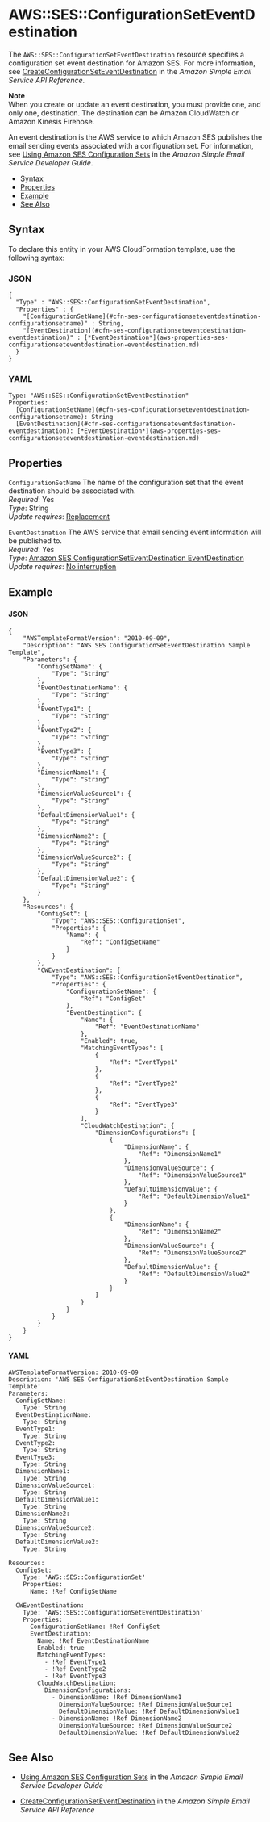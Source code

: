# AWS::SES::ConfigurationSetEventDestination<a name="aws-resource-ses-configurationseteventdestination"></a>

The `AWS::SES::ConfigurationSetEventDestination` resource specifies a configuration set event destination for Amazon SES\. For more information, see [CreateConfigurationSetEventDestination](http://docs.aws.amazon.com/ses/latest/APIReference/API_CreateConfigurationSetEventDestination.html) in the *Amazon Simple Email Service API Reference*\. 

**Note**  
When you create or update an event destination, you must provide one, and only one, destination\. The destination can be Amazon CloudWatch or Amazon Kinesis Firehose\.

An event destination is the AWS service to which Amazon SES publishes the email sending events associated with a configuration set\. For information, see [Using Amazon SES Configuration Sets](url-ses-dev;using-configuration-sets.html) in the *Amazon Simple Email Service Developer Guide*\.


+ [Syntax](#aws-resource-ses-configurationseteventdestination-syntax)
+ [Properties](#aws-resource-ses-configurationseteventdestination-properties)
+ [Example](#aws-resource-ses-configurationseteventdestination-examples)
+ [See Also](#aws-resource-ses-configurationseteventdestination-seealso)

## Syntax<a name="aws-resource-ses-configurationseteventdestination-syntax"></a>

To declare this entity in your AWS CloudFormation template, use the following syntax:

### JSON<a name="aws-resource-ses-configurationseteventdestination-syntax.json"></a>

```
{
  "Type" : "AWS::SES::ConfigurationSetEventDestination",
  "Properties" : {
    "[ConfigurationSetName](#cfn-ses-configurationseteventdestination-configurationsetname)" : String,
    "[EventDestination](#cfn-ses-configurationseteventdestination-eventdestination)" : [*EventDestination*](aws-properties-ses-configurationseteventdestination-eventdestination.md)
  }
}
```

### YAML<a name="aws-resource-ses-configurationseteventdestination-syntax.yaml"></a>

```
Type: "AWS::SES::ConfigurationSetEventDestination"
Properties:
  [ConfigurationSetName](#cfn-ses-configurationseteventdestination-configurationsetname): String
  [EventDestination](#cfn-ses-configurationseteventdestination-eventdestination): [*EventDestination*](aws-properties-ses-configurationseteventdestination-eventdestination.md)
```

## Properties<a name="aws-resource-ses-configurationseteventdestination-properties"></a>

`ConfigurationSetName`  <a name="cfn-ses-configurationseteventdestination-configurationsetname"></a>
The name of the configuration set that the event destination should be associated with\.  
 *Required*: Yes  
 *Type*: String  
 *Update requires*: [Replacement](using-cfn-updating-stacks-update-behaviors.md#update-replacement) 

`EventDestination`  <a name="cfn-ses-configurationseteventdestination-eventdestination"></a>
The AWS service that email sending event information will be published to\.  
 *Required*: Yes  
 *Type*: [Amazon SES ConfigurationSetEventDestination EventDestination](aws-properties-ses-configurationseteventdestination-eventdestination.md)  
 *Update requires*: [No interruption](using-cfn-updating-stacks-update-behaviors.md#update-no-interrupt) 

## Example<a name="aws-resource-ses-configurationseteventdestination-examples"></a>

### <a name="aws-resource-ses-configurationseteventdestination-example1"></a>

#### JSON<a name="aws-resource-ses-configurationseteventdestination-example1.json"></a>

```
{
    "AWSTemplateFormatVersion": "2010-09-09",
    "Description": "AWS SES ConfigurationSetEventDestination Sample Template",
    "Parameters": {
        "ConfigSetName": {
            "Type": "String"
        },
        "EventDestinationName": {
            "Type": "String"
        },
        "EventType1": {
            "Type": "String"
        },
        "EventType2": {
            "Type": "String"
        },
        "EventType3": {
            "Type": "String"
        },
        "DimensionName1": {
            "Type": "String"
        },
        "DimensionValueSource1": {
            "Type": "String"
        },
        "DefaultDimensionValue1": {
            "Type": "String"
        },
        "DimensionName2": {
            "Type": "String"
        },
        "DimensionValueSource2": {
            "Type": "String"
        },
        "DefaultDimensionValue2": {
            "Type": "String"
        }
    },
    "Resources": {
        "ConfigSet": {
            "Type": "AWS::SES::ConfigurationSet",
            "Properties": {
                "Name": {
                    "Ref": "ConfigSetName"
                }
            }
        },
        "CWEventDestination": {
            "Type": "AWS::SES::ConfigurationSetEventDestination",
            "Properties": {
                "ConfigurationSetName": {
                    "Ref": "ConfigSet"
                },
                "EventDestination": {
                    "Name": {
                        "Ref": "EventDestinationName"
                    },
                    "Enabled": true,
                    "MatchingEventTypes": [
                        {
                            "Ref": "EventType1"
                        },
                        {
                            "Ref": "EventType2"
                        },
                        {
                            "Ref": "EventType3"
                        }
                    ],
                    "CloudWatchDestination": {
                        "DimensionConfigurations": [
                            {
                                "DimensionName": {
                                    "Ref": "DimensionName1"
                                },
                                "DimensionValueSource": {
                                    "Ref": "DimensionValueSource1"
                                },
                                "DefaultDimensionValue": {
                                    "Ref": "DefaultDimensionValue1"
                                }
                            },
                            {
                                "DimensionName": {
                                    "Ref": "DimensionName2"
                                },
                                "DimensionValueSource": {
                                    "Ref": "DimensionValueSource2"
                                },
                                "DefaultDimensionValue": {
                                    "Ref": "DefaultDimensionValue2"
                                }
                            }
                        ]
                    }
                }
            }
        }
    }
}
```

#### YAML<a name="aws-resource-ses-configurationseteventdestination-example1.yaml"></a>

```
AWSTemplateFormatVersion: 2010-09-09
Description: 'AWS SES ConfigurationSetEventDestination Sample Template'
Parameters:
  ConfigSetName:
    Type: String
  EventDestinationName:
    Type: String
  EventType1:
    Type: String
  EventType2:
    Type: String
  EventType3:
    Type: String
  DimensionName1:
    Type: String
  DimensionValueSource1:
    Type: String
  DefaultDimensionValue1:
    Type: String
  DimensionName2:
    Type: String
  DimensionValueSource2:
    Type: String
  DefaultDimensionValue2:
    Type: String

Resources:
  ConfigSet:
    Type: 'AWS::SES::ConfigurationSet'
    Properties:
      Name: !Ref ConfigSetName

  CWEventDestination:
    Type: 'AWS::SES::ConfigurationSetEventDestination'
    Properties:
      ConfigurationSetName: !Ref ConfigSet
      EventDestination:
        Name: !Ref EventDestinationName
        Enabled: true
        MatchingEventTypes:
          - !Ref EventType1
          - !Ref EventType2
          - !Ref EventType3
        CloudWatchDestination:
          DimensionConfigurations:
            - DimensionName: !Ref DimensionName1
              DimensionValueSource: !Ref DimensionValueSource1
              DefaultDimensionValue: !Ref DefaultDimensionValue1
            - DimensionName: !Ref DimensionName2
              DimensionValueSource: !Ref DimensionValueSource2
              DefaultDimensionValue: !Ref DefaultDimensionValue2
```

## See Also<a name="aws-resource-ses-configurationseteventdestination-seealso"></a>

+ [Using Amazon SES Configuration Sets](url-ses-dev;using-configuration-sets.html) in the *Amazon Simple Email Service Developer Guide*

+ [CreateConfigurationSetEventDestination](http://docs.aws.amazon.com/ses/latest/APIReference/API_CreateConfigurationSetEventDestination.html) in the *Amazon Simple Email Service API Reference*